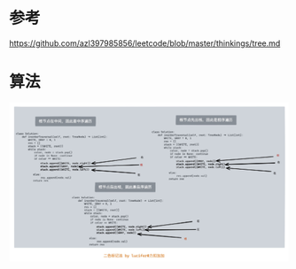# 参考

https://github.com/azl397985856/leetcode/blob/master/thinkings/tree.md

# 算法

![img.png](img.png)